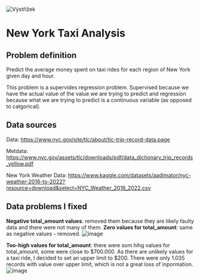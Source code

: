 
![Výstřižek](https://github.com/user-attachments/assets/027c812f-117d-4cb8-8b50-7bdac205b5a5)

# New York Taxi Analysis

## Problem definition
Predict the average money spent on taxi rides for each region of New York given day and hour.

This problem is a supervides regression problem. Supervised because we have the actual value of the value we are trying to predict and regression because what we are trying to predict is a continuous variable (as opposed to catgorical).

## Data sources

Data: https://www.nyc.gov/site/tlc/about/tlc-trip-record-data.page

Metdata: https://www.nyc.gov/assets/tlc/downloads/pdf/data_dictionary_trip_records_yellow.pdf

New York Weather Data: https://www.kaggle.com/datasets/aadimator/nyc-weather-2016-to-2022?resource=download&select=NYC_Weather_2016_2022.csv

## Data problems I fixed


**Negative total_amount values**: removed them because they are likely faulty data and there were not many of them.
**Zero values for total_amount**: same as negative values - removed.
![image](https://github.com/user-attachments/assets/529f309b-b8fe-4205-960f-b85d89e82240 "Zero and negative values")


**Too-high values for total_amount**: there were som hihg values for total_amount, some were close to $700.000. As there are unlikely values for a taxi ride, I decided to set an upper limit to $200. There were only 1.035 records with value over upper limit, which is not a great loss of inpormation. 
![image](https://github.com/user-attachments/assets/12a6153c-16f9-40fb-bd5c-d8cba1951f49 "Too high values")
